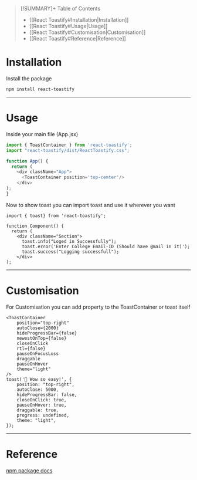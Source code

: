 >[!SUMMARY]+ Table of Contents
>- [[React Toastify#Installation|Installation]]
>- [[React Toastify#Usage|Usage]]
>- [[React Toastify#Customisation|Customisation]]
>- [[React Toastify#Reference|Reference]]
# Installation

Install the package

```console
npm install react-toastify
```

---
# Usage

Inside your main file (App.jsx)

```javascript
import { ToastContainer } from 'react-toastify';
import "react-toastify/dist/ReactToastify.css";

function App() {
  return (
    <div className="App">
      <ToastContainer position='top-center'/>
    </div>
);
}
```

Now to show toast you can import toast and use it wherever you want

```javascipt
import { toast} from 'react-toastify';

function Component() {
  return (
    <div className="Section">
      toast.info("Loged in Successfully");
      toast.error('Enter College Email-ID (Should have @mail in it)');
      toast.success("Logging successfull");
    </div>
);
```

---
# Customisation

For Customisation you can add property to the ToastContainer or toast itself

```
<ToastContainer
	position="top-right"
	autoClose={2000}
	hideProgressBar={false}
	newestOnTop={false}
	closeOnClick
	rtl={false}
	pauseOnFocusLoss
	draggable
	pauseOnHover
	theme="light"
/>
toast('🦄 Wow so easy!', {
	position: "top-right",
	autoClose: 5000,
	hideProgressBar: false,
	closeOnClick: true,
	pauseOnHover: true,
	draggable: true,
	progress: undefined,
	theme: "light",
});
```

---
# Reference

[npm package docs](https://www.npmjs.com/package/react-toastify)
